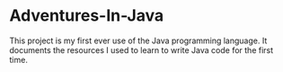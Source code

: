 # Adventures-In-Java
This project is my first ever use of the Java programming language. It documents the resources I used to learn to write Java code for the first time.
